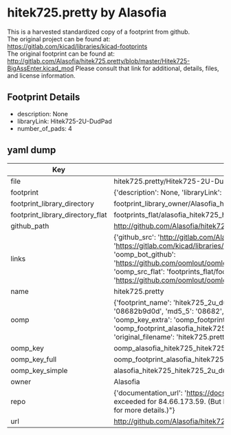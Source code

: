 # hitek725.pretty by Alasofia  
This is a harvested standardized copy of a footprint from github.  
The original project can be found at:  
https://gitlab.com/kicad/libraries/kicad-footprints  
The original footprint can be found at:
http://gitlab.com/Alasofia/hitek725.pretty/blob/master/Hitek725-BigAssEnter.kicad_mod
Please consult that link for additional, details, files, and license information.  
## Footprint Details
* description: None  
* libraryLink: Hitek725-2U-DudPad  
* number_of_pads: 4  
## yaml dump  
| Key | Value |  
| --- | --- |  
| file | hitek725.pretty/Hitek725-2U-DudPad.kicad_mod |  
| footprint | {'description': None, 'libraryLink': 'Hitek725-2U-DudPad', 'number_of_pads': 4} |  
| footprint_library_directory | footprint_library_owner/Alasofia_hitek725.pretty |  
| footprint_library_directory_flat | footprints_flat/alasofia_hitek725_hitek725_2u_dudpad/working |  
| github_path | http://github.com/Alasofia/hitek725.pretty/blob/master/Hitek725-2U-DudPad.kicad_mod |  
| links | {'github_src': 'http://gitlab.com/Alasofia/hitek725.pretty/blob/master/Hitek725-BigAssEnter.kicad_mod', 'github_src_repo': 'https://gitlab.com/kicad/libraries/kicad-footprints', 'oomp_bot': 'footprints/alasofia_hitek725_hitek725_2u_dudpad/working', 'oomp_bot_github': 'https://github.com/oomlout/oomlout_oomp_footprint_bot/tree/main/footprints/alasofia_hitek725_hitek725_2u_dudpad/working', 'oomp_src_flat': 'footprints_flat/footprints_flat/alasofia_hitek725_hitek725_2u_dudpad/working', 'oomp_src_flat_github': 'https://github.com/oomlout/oomlout_oomp_footprint_src/tree/main/footprints_flat/alasofia_hitek725_hitek725_2u_dudpad/working'} |  
| name | hitek725.pretty |  
| oomp | {'footprint_name': 'hitek725_2u_dudpad', 'library_name': 'hitek725', 'md5': '08682b9d0d60a730eb67716e5f9dfb13', 'md5_10': '08682b9d0d', 'md5_5': '08682', 'md5_6': '08682b', 'oomp_key': 'oomp_alasofia_hitek725_hitek725_2u_dudpad', 'oomp_key_extra': 'oomp_footprint_alasofia_hitek725_hitek725_2u_dudpad', 'oomp_key_full': 'oomp_footprint_alasofia_hitek725_hitek725_2u_dudpad_08682b', 'oomp_key_simple': 'alasofia_hitek725_hitek725_2u_dudpad', 'original_filename': 'hitek725.pretty/Hitek725-2U-DudPad.kicad_mod', 'owner_name': 'alasofia'} |  
| oomp_key | oomp_alasofia_hitek725_hitek725_2u_dudpad |  
| oomp_key_full | oomp_footprint_alasofia_hitek725_hitek725_2u_dudpad |  
| oomp_key_simple | alasofia_hitek725_hitek725_2u_dudpad |  
| owner | Alasofia |  
| repo | {'documentation_url': 'https://docs.github.com/rest/overview/resources-in-the-rest-api#rate-limiting', 'message': "API rate limit exceeded for 84.66.173.59. (But here's the good news: Authenticated requests get a higher rate limit. Check out the documentation for more details.)"} |  
| url | http://github.com/Alasofia/hitek725.pretty |  

